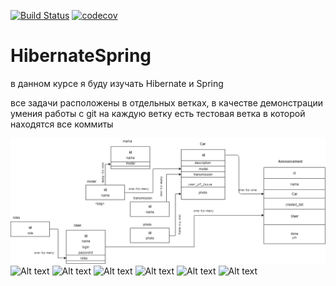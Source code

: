[![Build Status](https://travis-ci.org/AlexandrKaleganov/HibernateSpring.svg?branch=task_4744)](https://travis-ci.org/AlexandrKaleganov/HibernateSpring)
[![codecov](https://codecov.io/gh/AlexandrKaleganov/HibernateSpring/branch/task_4744/graph/badge.svg)](https://codecov.io/gh/AlexandrKaleganov/HibernateSpring)
# HibernateSpring
в данном курсе я буду изучать Hibernate  и Spring

все задачи расположены в отдельных ветках, в качестве демонстрации умения работы с git 
на каждую ветку есть тестовая ветка в которой находятся все коммиты

![Alt text](https://github.com/AlexandrKaleganov/HibernateSpring/blob/task_4744/db/Avito-Shema.png?raw=true "Optional Title")
![Alt text](https://github.com/AlexandrKaleganov/HibernateSpring/blob/task_4744/db/1.png?raw=true "Optional Title")
![Alt text](https://github.com/AlexandrKaleganov/HibernateSpring/blob/task_4744/db/2.png?raw=true "Optional Title")
![Alt text](https://github.com/AlexandrKaleganov/HibernateSpring/blob/task_4744/db/3.png?raw=true "Optional Title")
![Alt text](https://github.com/AlexandrKaleganov/HibernateSpring/blob/task_4744/db/4.png?raw=true "Optional Title")
![Alt text](https://github.com/AlexandrKaleganov/HibernateSpring/blob/task_4744/db/5.png?raw=true "Optional Title")
![Alt text](https://github.com/AlexandrKaleganov/HibernateSpring/blob/task_4744/db/6.png?raw=true "Optional Title")

